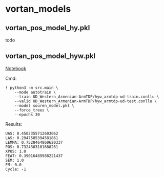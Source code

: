 # vortan_models

## vortan_pos_model_hy.pkl

todo

## vortan_pos_model_hyw.pkl

[Notebook](./train_vortan_pos_model_hyw.ipynb)

Cmd:
```
! python3 -m src.main \
    --mode autotrain \
    --train UD_Western_Armenian-ArmTDP/hyw_armtdp-ud-train.conllu \
    --valid UD_Western_Armenian-ArmTDP/hyw_armtdp-ud-test.conllu \
    --model souren_model.pkl \
    --force_trees \
    --epochs 30
```

Results:
```
UAS: 0.4502355712603062
LAS: 0.2947585394581861
LEMMA: 0.7528464860620337
POS: 0.7324303101688261
XPOS: 1.0
FEAT: 0.39016489988221437
SEM: 1.0
EM: 0.0
Cycle: -1
```
